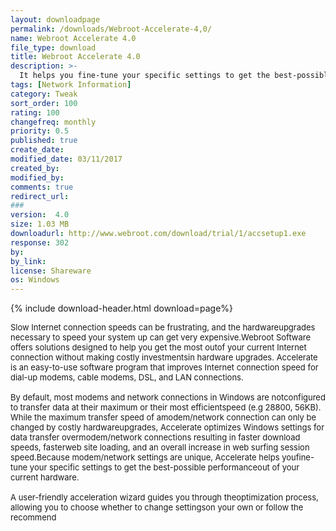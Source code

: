 ```yaml
---
layout: downloadpage
permalink: /downloads/Webroot-Accelerate-4,0/
name: Webroot Accelerate 4.0
file_type: download
title: Webroot Accelerate 4.0
description: >-
  It helps you fine-tune your specific settings to get the best-possible performance out of your current hardware
tags: [Network Information]
category: Tweak
sort_order: 100
rating: 100
changefreq: monthly
priority: 0.5
published: true
create_date:
modified_date: 03/11/2017
created_by:
modified_by:
comments: true
redirect_url:
###
version:  4.0
size: 1.03 MB
downloadurl: http://www.webroot.com/download/trial/1/accsetup1.exe
response: 302
by:
by_link:
license: Shareware
os: Windows
---
```


{% include download-header.html download=page%}

<p style="fix-download-text !important">
<p><font size="2"><p>Slow Internet connection speeds can be frustrating, and the hardwareupgrades necessary to speed your system up can get very expensive.Webroot Software offers solutions designed to help you get the most outof your current Internet connection without making costly investmentsin hardware upgrades. Accelerate is an easy-to-use software program that improves Internet connection speed for dial-up modems, cable modems, DSL, and LAN connections.<br />
<br />
By default, most modems and network connections in Windows are notconfigured to transfer data at their maximum or their most efficientspeed (e.g 28800, 56KB). While the maximum transfer speed of amodem/network connection can only be changed by costly hardwareupgrades, Accelerate optimizes Windows settings for data transfer overmodem/network connections resulting in faster download speeds, fasterweb site loading, and an overall increase in web surfing session speed.Because modem/network settings are unique, Accelerate helps youfine-tune your specific settings to get the best-possible performanceout of your current hardware. <br />
<br />
A user-friendly acceleration wizard guides you through theoptimization process, allowing you to choose whether to change settingson your own or follow the recommend</p></p></p>
